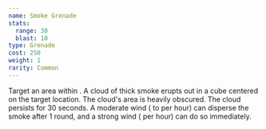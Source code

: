 ```yaml
---
name: Smoke Grenade
stats:
  range: 30
  blast: 10
type: Grenade
cost: 250
weight: 1
rarity: Common
---
```

Target an area within <me-distance length="30" />. A cloud of thick smoke erupts out in a <me-distance length="10" adj/>
cube centered on the target location. The cloud's area is heavily obscured. The cloud persists for 30 seconds.
A moderate wind (<me-distance length="11" large num-only /> to <me-distance length="20" large /> per hour) can disperse the
smoke after 1 round, and a strong wind (<me-distance length="21" large num-only override="or more {metric}"/> per hour)
can do so immediately.
